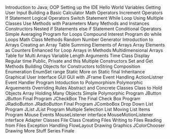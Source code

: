  Introduction to Java; OOP
 Setting up the IDE
 Hello World
 Variables
 Getting User Input
 Building a Basic Calculator
 Math Operators
 Increment Operators
 If Statement
 Logical Operators
 Switch Statement
 While Loop
 Using Multiple Classes
 Use Methods with Parameters
 Many Methods and Instances
 Constructors
 Nested if Statements
 else if Statement
 Conditional Operators
 Simple Averaging Program
 for Loops
 Compound Interest Program
 do while Loops
 Math Class Methods
 Random Number Generator
 Introduction to Arrays
 Creating an Array Table
 Summing Elements of Arrays
 Array Elements as Counters
 Enhanced for Loop
 Arrays in Methods
 Multidimensional Arrays
 Table for Multi Arrays
 Variable Length Arguments
 Time Class
 Display Regular time
 Public, Private and this
 Multiple Constructors
 Set and Get Methods
 Building Objects for Constructors
 toString
 Composition
 Enumeration
 EnumSet range
 Static
 More on Static
 final
 Inheritance
 Graphical User Interface GUI
 GUI with JFrame
 Event Handling
 ActionListner
 Event Handler Program
 Intoduction to Polymorphism
 Polymorphic Arguements
 Overriding Rules
 Abstract and Concrete Classes
 Class to Hold Objects
 Array Holding Many Objects
 Simple Polymorphic Program
 JButton
 JButton Final Program
 JCheckBox
 The Final Check Box Program
 JRadioButton
 JRadioButton Final Program
 JComboBox
 Drop Down List Program
 JList
 JList Program
 Multiple Selection List
 Moving List Items Program
 Mouse Events
 MouseListener interface
 MouseMotionListener interface
 Adapter Classes
 File Class
 Creating Files
 Writing to Files
 Reading from Files
 Exception Handling
 FlowLayout
 Drawing Graphics
 JColorChooser
 Drawing More Stuff
 Series Finale
